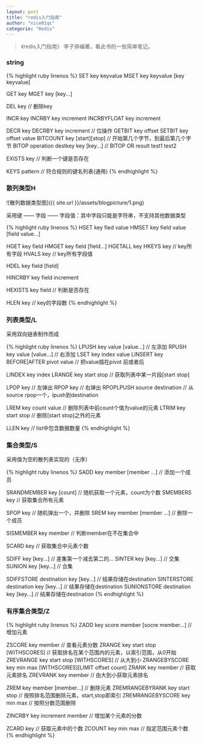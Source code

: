 ```yaml
---
layout: post
title: "redis入门指南"
author: "nice01qc"
categorie: "Redis"
---
```


>《redis入门指南》 李子骅编著，看此书的一些简单笔记。

### string

{% highlight ruby linenos %}
SET key keyvalue
MSET key keyvalue [key keyvalue]

GET key
MGET key [key...]

DEL key		// 删除key

INCR key
INCRBY key increment
INCRBYFLOAT key increment

DECR key
DECRBY key increment
// 位操作
GETBIT key offset
SETBIT key offset value
BITCOUNT key [start][stop]	// 开始第几个字节，到最后第几个字节
BITOP operation destkey key [key...]	// BITOP OR result test1 test2

EXISTS key		// 判断一个键是否存在

KEYS pattern	// 符合规则的键名列表(通用)
{% endhighlight %}

### 散列类型H

![散列数据类型图]({{ site.url }}/assets/blogpicture/1.png)

采用键 —— 字段 —— 字段值：其中字段只能是字符串，不支持其他数据类型

{% highlight ruby linenos %}
HSET key fied value
HMSET key field value [field value...]

HGET key field
HMGET key field [field...]
HGETALL key
HKEYS key	// key所有字段
HVALS key	// key所有字段值

HDEL key field [field]

HINCRBY key field increment

HEXISTS key field	// 判断是否存在

HLEN key	// key的字段数
{% endhighlight %}

### 列表类型/L

采用双向链表制作而成

{% highlight ruby linenos %}
LPUSH key value [value...]		// 左添加
RPUSH key value [value...]		// 右添加
LSET key index value
LINSERT key BEFORE|AFTER pivot value // 把value插在pivot 前或者后

LINDEX key index
LRANGE key start stop	// 获取列表中某一片段[start stop]

LPOP key	// 左弹出
RPOP key 	// 右弹出
RPOPLPUSH	source destination	// 从source rpop一个，lpush到destination

LREM key count value	// 删除列表中前count个值为value的元素
LTRIM key start stop	// 删除[start stop]之外的元素

LLEN key 	// list中包含数据数量
{% endhighlight %}

### 集合类型/S

采用值为空的散列表实现的（无序）

{% highlight ruby linenos %}
SADD key member [member ...]	// 添加一个成员

SRANDMEMBER key [count] 	// 随机获取一个元素，count为个数
SMEMBERS key	// 获取集合所有元素

SPOP key 	// 随机弹出一个，并删除
SREM key member [member ...]	// 删除一个成员

SISMEMBER key member	// 判断member在不在集合中

SCARD key	// 获取集合中元素个数

SDIFF key [key...]		// 差集第一个减去第二的...
SINTER key [key...]		// 交集
SUNION key [key...]		// 合集

SDIFFSTORE destination key [key...]	// 结果存储在destination
SINTERSTORE destination key [key...]	// 结果存储在destination
SUNIONSTORE destination key [key...]	// 结果存储在destination
{% endhighlight %}

### 有序集合类型/Z

{% highlight ruby linenos %}
ZADD key score member [socre member...] 	// 增加元素

ZSCORE key member	// 查看元素分数
ZRANGE key start stop [WITHSCORES]		// 获取排名在某个范围内的元素，以索引范围，从0开始
ZREVRANGE key start stop [WITHSCORES] // 从大到小
ZRANGEBYSCORE key min max [WITHSCORES][LIMIT offset count]
ZRANK key member	// 获取元素排名
ZREVRANK key member		// 由大到小获取元素排名

ZREM key member [member...]  	// 删除元素
ZREMRANGEBYRANK key start stop 		// 按照排名范围删除元素，start,stop即索引
ZREMRANGEBYSCORE key min max		// 按照分数范围删除


ZINCRBY key increment member	// 增加某个元素的分数

ZCARD key 		// 获取元素中的个数
ZCOUNT key min max // 指定范围元素个数
{% endhighlight %}

